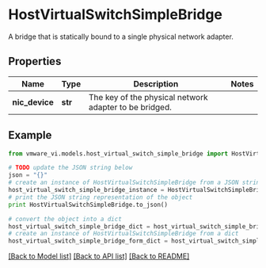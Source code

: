 # HostVirtualSwitchSimpleBridge

A bridge that is statically bound to a single physical network adapter. 

## Properties
Name | Type | Description | Notes
------------ | ------------- | ------------- | -------------
**nic_device** | **str** | The key of the physical network adapter to be bridged.  | 

## Example

```python
from vmware_vi.models.host_virtual_switch_simple_bridge import HostVirtualSwitchSimpleBridge

# TODO update the JSON string below
json = "{}"
# create an instance of HostVirtualSwitchSimpleBridge from a JSON string
host_virtual_switch_simple_bridge_instance = HostVirtualSwitchSimpleBridge.from_json(json)
# print the JSON string representation of the object
print HostVirtualSwitchSimpleBridge.to_json()

# convert the object into a dict
host_virtual_switch_simple_bridge_dict = host_virtual_switch_simple_bridge_instance.to_dict()
# create an instance of HostVirtualSwitchSimpleBridge from a dict
host_virtual_switch_simple_bridge_form_dict = host_virtual_switch_simple_bridge.from_dict(host_virtual_switch_simple_bridge_dict)
```
[[Back to Model list]](../README.md#documentation-for-models) [[Back to API list]](../README.md#documentation-for-api-endpoints) [[Back to README]](../README.md)


